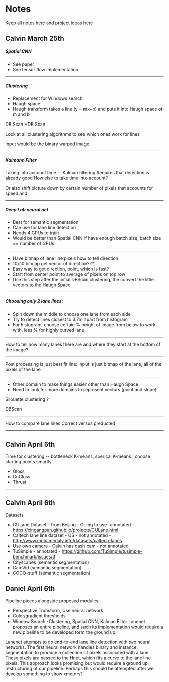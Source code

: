 # Notes
Keep all notes here and project ideas here

## Calvin March 25th

##### Spatial CNN
* See paper
* See tensor flow implementation 	
	
------------------------------------------------------

##### Clustering

* Replacement for Windows search
* Haugh space
* Haugh transform takes a line (y = mx+b) and puts it into Haugh space of m and b

DB Scan
HDB Scan

Look at all clustering algorithms to see which ones work for lines

Input would be the binary warped image

------------------------------------------------------

##### Kalmann Filter 

Taking into account time -- Kalman filtering
	Requires that detection is already good
How else to take time into account?

Or also shift picture down by certain number of pixels that accounts for speed and 

------------------------------------------------------

##### Deep Lab neural net

* Best for semantic segmentation 
* Can use for lane line detection
* Needs 4 GPUs to train 
* Would be better than Spatial CNN if have enough batch size, batch size == number of GPUs

------------------------------------------------------

* Have bitmap of lane line pixels how to tell direction
* 10x10 bitmap get vector of direction???
* Easy way to get direction, point, which is fast?
* Start from center point to average of pixels on top row
* Use this step after the initial DBScan clustering, the convert the little vectors to the Haugh Space

------------------------------------------------------

##### Choosing only 2 lane lines:
* Split down the middle to choose one lane from each side
* Try to detect lines closest to 3.7m apart from histogram
* For histogram, choose certain % height of image from below to work with, less % for highly curved lane

------------------------------------------------------

How to tell how many lanes there are and where they start at the bottom of the image?

------------------------------------------------------

Post processing is just best fit line: input is just bitmap of the lane, all of the pixels of the lane

------------------------------------------------------

* Other domain to make things easier other than Haugh Space
* Need to look for more domains to represent vectors (point and slope)

Silouette clustering ?

DBScan

------------------------------------------------------

How to compare lane lines
Correct versus preducted 

------------------------------------------------------

## Calvin April 5th

Time for clustering -- bottleneck
K-means, sperical K-means | choose starting points smartly.
* Gloss
* CuGloss
* Thrust

------------------------------------------------------

## Calvin April 6th

Datasets
* CULane Dataset - from Beijing - Going to use- annotated - https://xingangpan.github.io/projects/CULane.html
* Caltech lane line dataset - US - not annotated - http://www.mohamedaly.info/datasets/caltech-lanes
* Use own camera - Calvin has dash cam - not annotated
* TuSimple - annotated - https://github.com/TuSimple/tusimple-benchmark/issues/3
* Cityscapes (semantic segmentation)
* CamVid (semantic segmentation)
* COCO-stuff (semantic segmentation)

## Daniel April 6th
Pipeline pieces alongside proposed modules:
* Perspective Transform, Use neural network 
* Color/gradient thresholds
* Window Search -Clustering, Spatial CNN, Kalman Filter
Lanenet proposes an entire pipeline, and such its implementation would require a new pipeline to be developed form the ground up.

Lanenet attempts to do end-to-end lane line detection with two neural networks. The first neural network handles binary and instance segmentation to produce a collection of pixels associated with a lane. These pixels are passed to the Hnet, which fits a curve to the lane line pixels. This approach looks promising but would require a ground up restructuring of our pipeline. Perhaps this should be attempted after we develop something to show xmotors?
